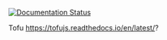 [![Documentation Status](https://readthedocs.org/projects/tofujs/badge/?version=latest)](https://tofujs.readthedocs.io/en/latest/?badge=latest)

Tofu
https://tofujs.readthedocs.io/en/latest/?
